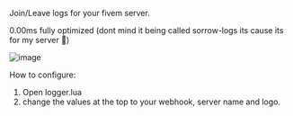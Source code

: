 Join/Leave logs for your fivem server.

0.00ms fully optimized (dont mind it being called sorrow-logs its cause its for my server 🤣)

![image](https://github.com/Jackster-off/js-logs/assets/126988682/f01cb02a-3855-4546-9b01-1abf1850d17b)

How to configure:

1) Open logger.lua 
2) change the values at the top to your webhook, server name and logo.
